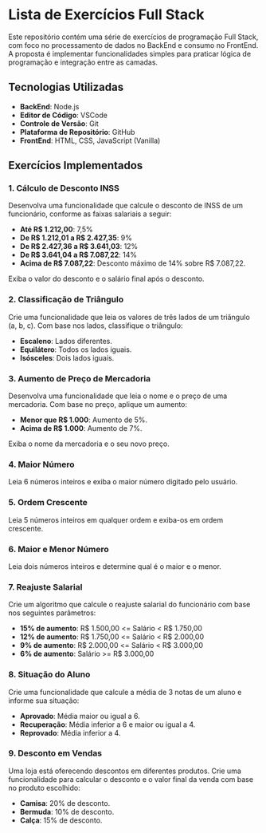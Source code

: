 # Lista de Exercícios Full Stack

Este repositório contém uma série de exercícios de programação Full Stack, com foco no processamento de dados no BackEnd e consumo no FrontEnd. A proposta é implementar funcionalidades simples para praticar lógica de programação e integração entre as camadas.

## Tecnologias Utilizadas

- **BackEnd**: Node.js
- **Editor de Código**: VSCode
- **Controle de Versão**: Git
- **Plataforma de Repositório**: GitHub
- **FrontEnd**: HTML, CSS, JavaScript (Vanilla)

## Exercícios Implementados

### 1. Cálculo de Desconto INSS
Desenvolva uma funcionalidade que calcule o desconto de INSS de um funcionário, conforme as faixas salariais a seguir:
- **Até R$ 1.212,00**: 7,5%
- **De R$ 1.212,01 a R$ 2.427,35**: 9%
- **De R$ 2.427,36 a R$ 3.641,03**: 12%
- **De R$ 3.641,04 a R$ 7.087,22**: 14%
- **Acima de R$ 7.087,22**: Desconto máximo de 14% sobre R$ 7.087,22.

Exiba o valor do desconto e o salário final após o desconto.

### 2. Classificação de Triângulo
Crie uma funcionalidade que leia os valores de três lados de um triângulo (a, b, c). Com base nos lados, classifique o triângulo:
- **Escaleno**: Lados diferentes.
- **Equilátero**: Todos os lados iguais.
- **Isósceles**: Dois lados iguais.

### 3. Aumento de Preço de Mercadoria
Desenvolva uma funcionalidade que leia o nome e o preço de uma mercadoria. Com base no preço, aplique um aumento:
- **Menor que R$ 1.000**: Aumento de 5%.
- **Acima de R$ 1.000**: Aumento de 7%.

Exiba o nome da mercadoria e o seu novo preço.

### 4. Maior Número
Leia 6 números inteiros e exiba o maior número digitado pelo usuário.

### 5. Ordem Crescente
Leia 5 números inteiros em qualquer ordem e exiba-os em ordem crescente.

### 6. Maior e Menor Número
Leia dois números inteiros e determine qual é o maior e o menor.

### 7. Reajuste Salarial
Crie um algoritmo que calcule o reajuste salarial do funcionário com base nos seguintes parâmetros:
- **15% de aumento**: R$ 1.500,00 <= Salário < R$ 1.750,00
- **12% de aumento**: R$ 1.750,00 <= Salário < R$ 2.000,00
- **9% de aumento**: R$ 2.000,00 <= Salário < R$ 3.000,00
- **6% de aumento**: Salário >= R$ 3.000,00

### 8. Situação do Aluno
Crie uma funcionalidade que calcule a média de 3 notas de um aluno e informe sua situação:
- **Aprovado**: Média maior ou igual a 6.
- **Recuperação**: Média inferior a 6 e maior ou igual a 4.
- **Reprovado**: Média inferior a 4.

### 9. Desconto em Vendas
Uma loja está oferecendo descontos em diferentes produtos. Crie uma funcionalidade para calcular o desconto e o valor final da venda com base no produto escolhido:
- **Camisa**: 20% de desconto.
- **Bermuda**: 10% de desconto.
- **Calça**: 15% de desconto.

